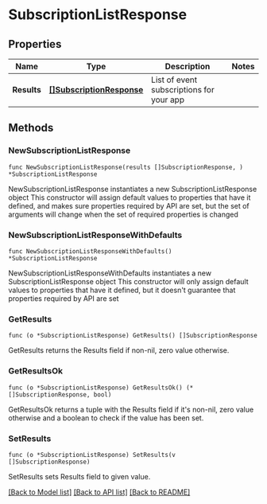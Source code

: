 # SubscriptionListResponse

## Properties

Name | Type | Description | Notes
------------ | ------------- | ------------- | -------------
**Results** | [**[]SubscriptionResponse**](SubscriptionResponse.md) | List of event subscriptions for your app | 

## Methods

### NewSubscriptionListResponse

`func NewSubscriptionListResponse(results []SubscriptionResponse, ) *SubscriptionListResponse`

NewSubscriptionListResponse instantiates a new SubscriptionListResponse object
This constructor will assign default values to properties that have it defined,
and makes sure properties required by API are set, but the set of arguments
will change when the set of required properties is changed

### NewSubscriptionListResponseWithDefaults

`func NewSubscriptionListResponseWithDefaults() *SubscriptionListResponse`

NewSubscriptionListResponseWithDefaults instantiates a new SubscriptionListResponse object
This constructor will only assign default values to properties that have it defined,
but it doesn't guarantee that properties required by API are set

### GetResults

`func (o *SubscriptionListResponse) GetResults() []SubscriptionResponse`

GetResults returns the Results field if non-nil, zero value otherwise.

### GetResultsOk

`func (o *SubscriptionListResponse) GetResultsOk() (*[]SubscriptionResponse, bool)`

GetResultsOk returns a tuple with the Results field if it's non-nil, zero value otherwise
and a boolean to check if the value has been set.

### SetResults

`func (o *SubscriptionListResponse) SetResults(v []SubscriptionResponse)`

SetResults sets Results field to given value.



[[Back to Model list]](../README.md#documentation-for-models) [[Back to API list]](../README.md#documentation-for-api-endpoints) [[Back to README]](../README.md)


